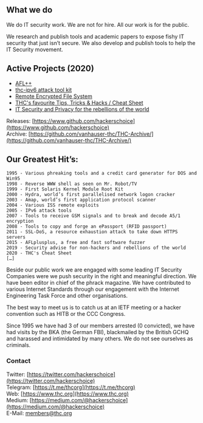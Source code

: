 ## What we do

We do IT security work. We are not for hire. All our work is for the public.

We research and publish tools and academic papers to expose fishy IT security that just isn’t secure.  We also develop and publish tools to help the IT Security movement.

## Active Projects (2020)

- [AFL++](https://github.com/AFLplusplus/AFLplusplus)
- [thc-ipv6 attack tool kit](https://github.com/vanhauser-thc/thc-ipv6)
- [Remote Encrypted File System](https://github.com/hackerschoice/thc-rfs-client)
- [THC's favourite Tips, Tricks  & Hacks / Cheat Sheet](https://github.com/hackerschoice/thc-tips-tricks-hacks-cheat-sheet)
- [IT Security and Privacy for the rebellions of the world](https://tiny.cc/thcstfu)


Releases: [https://www.github.com/hackerschoice](https://www.github.com/hackerschoice)  
Archive: [https://github.com/vanhauser-thc/THC-Archive/](https://github.com/vanhauser-thc/THC-Archive/)

## Our Greatest Hit’s:

```
1995 - Various phreaking tools and a credit card generator for DOS and Win95
1998 - Reverse WWW shell as seen on Mr. Robot/TV
1999 - First Solaris Kernel Module Root Kit
2000 - Hydra, world’s first parallelised network logon cracker
2003 - Amap, world’s first application protocol scanner
2004 - Various ISS remote exploits
2005 - IPv6 attack tools 
2007 - Tools to receive GSM signals and to break and decode A5/1 encryption
2008 - Tools to copy and forge an ePassport (RFID passport)
2011 - SSL-DoS, a resource exhaustion attack to take down HTTPS servers
2015 - AFLplusplus, a free and fast software fuzzer
2019 - Security advise for non-hackers and rebellions of the world
2020 - THC's Cheat Sheet
[…]
```

Beside our public work we are engaged with some leading IT Security Companies were we push security in the right and meaningful direction. We have been editor in chief of the phrack magazine. We have contributed to various Internet Standards through our engagement with the Internet Engineering Task Force and other organisations. 

The best way to meet us is to catch us at an IETF meeting or a hacker convention such as HITB or the CCC Congress.

Since 1995 we have had 3 of our members arrested (0 convicted), we have had  visits by the BKA (the German FBI), blackmailed by the British GCHQ and harassed and intimidated by many others. We do not see ourselves as criminals. 

### Contact

Twitter: [https://twitter.com/hackerschoice](https://twitter.com/hackerschoice)  
Telegram: [https://t.me/thcorg](https://t.me/thcorg)  
Web: [https://www.thc.org](https://www.thc.org)  
Medium: [https://medium.com/@hackerschoice](https://medium.com/@hackerschoice)  
E-Mail: members@thc.org  

